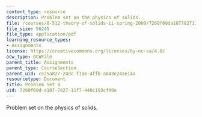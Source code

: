 ```yaml
---
content_type: resource
description: Problem set on the physics of solids.
file: /courses/8-512-theory-of-solids-ii-spring-2009/7260f60da107782711f7440c193cf99a_MIT8_512s09_pset05.pdf
file_size: 56245
file_type: application/pdf
learning_resource_types:
- Assignments
license: https://creativecommons.org/licenses/by-nc-sa/4.0/
ocw_type: OCWFile
parent_title: Assignments
parent_type: CourseSection
parent_uid: ce25a827-24dc-f1a6-4ffb-a843e24ae14a
resourcetype: Document
title: Problem Set 4
uid: 7260f60d-a107-7827-11f7-440c193cf99a
---
```

Problem set on the physics of solids.